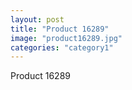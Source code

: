 ```yaml
---
layout: post
title: "Product 16289"
image: "product16289.jpg"
categories: "category1"
---
```

Product 16289
